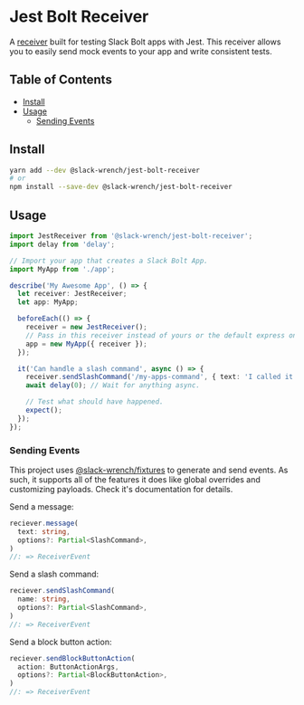 # Jest Bolt Receiver

A [receiver](https://slack.dev/bolt/concepts#receiver) built for testing Slack Bolt apps with Jest. This receiver allows you to easily send mock events to your app and write consistent tests.

## Table of Contents

- [Install](#install)
- [Usage](#usage)
  - [Sending Events](#sending-events)

## Install

```bash
yarn add --dev @slack-wrench/jest-bolt-receiver
# or
npm install --save-dev @slack-wrench/jest-bolt-receiver
```

## Usage

```typescript
import JestReceiver from '@slack-wrench/jest-bolt-receiver';
import delay from 'delay';

// Import your app that creates a Slack Bolt App.
import MyApp from './app';

describe('My Awesome App', () => {
  let receiver: JestReceiver;
  let app: MyApp;

  beforeEach(() => {
    receiver = new JestReceiver();
    // Pass in this receiver instead of yours or the default express one
    app = new MyApp({ receiver });
  });

  it('Can handle a slash command', async () => {
    receiver.sendSlashCommand('/my-apps-command', { text: 'I called it!' });
    await delay(0); // Wait for anything async.

    // Test what should have happened.
    expect();
  });
});
```

### Sending Events

This project uses [@slack-wrench/fixtures](../fixtures) to generate and send events. As such, it supports all of the features it does like global overrides and customizing payloads. Check it's documentation for details.

Send a message:

```typescript
reciever.message(
  text: string,
  options?: Partial<SlashCommand>,
)
//: => ReceiverEvent
```

Send a slash command:

```typescript
reciever.sendSlashCommand(
  name: string,
  options?: Partial<SlashCommand>,
)
//: => ReceiverEvent
```

Send a block button action:

```typescript
reciever.sendBlockButtonAction(
  action: ButtonActionArgs,
  options?: Partial<BlockButtonAction>,
)
//: => ReceiverEvent
```
